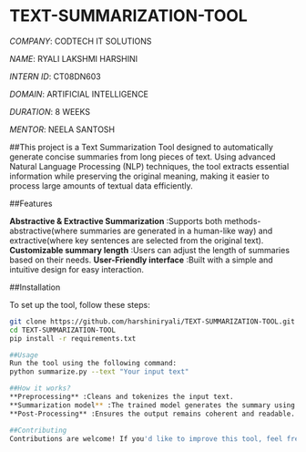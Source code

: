# TEXT-SUMMARIZATION-TOOL

*COMPANY*: CODTECH IT SOLUTIONS

*NAME*: RYALI LAKSHMI HARSHINI

*INTERN ID*: CT08DN603

*DOMAIN*: ARTIFICIAL INTELLIGENCE

*DURATION*: 8 WEEKS

*MENTOR*: NEELA SANTOSH

##This project is a Text Summarization Tool designed to automatically generate concise summaries from long pieces of text. Using advanced Natural Language Processing (NLP) techniques, the tool extracts essential information while preserving the original meaning, making it easier to process large amounts of textual data efficiently.

##Features

**Abstractive & Extractive Summarization** :Supports both methods-abstractive(where summaries are generated in a human-like way) and extractive(where key sentences are selected from the original text).
**Customizable summary length** :Users can adjust the length of summaries based on their needs.
**User-Friendly interface** :Built with a simple and intuitive design for easy interaction.

##Installation

To set up the tool, follow these steps:
```bash
git clone https://github.com/harshiniryali/TEXT-SUMMARIZATION-TOOL.git
cd TEXT-SUMMARIZATION-TOOL
pip install -r requirements.txt

##Usage
Run the tool using the following command:
python summarize.py --text "Your input text"

##How it works?
**Preprocessing** :Cleans and tokenizes the input text.
**Summarization model** :The trained model generates the summary using either extractive or abstractive techniques.
**Post-Processing** :Ensures the output remains coherent and readable.

##Contributing
Contributions are welcome! If you'd like to improve this tool, feel free to fork the repository, submit pull requests, or report issues.
